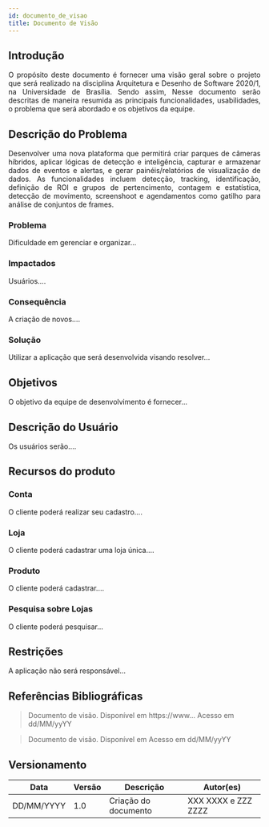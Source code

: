 ```yaml
---
id: documento_de_visao
title: Documento de Visão
---
```

## Introdução

<p align = "justify">
O propósito deste documento é fornecer uma visão geral sobre o projeto que será realizado na disciplina Arquitetura e Desenho de Software 2020/1, na Universidade de Brasília. Sendo assim, Nesse documento serão descritas de maneira resumida as principais funcionalidades, usabilidades, o problema que será abordado e os objetivos da equipe.
</p>

## Descrição do Problema 

<p align = "justify">
Desenvolver uma nova plataforma que permitirá criar parques de câmeras híbridos, aplicar lógicas de detecção e inteligência, capturar e armazenar dados de eventos e alertas, e gerar painéis/relatórios de visualização de dados. As funcionalidades incluem detecção, tracking, identificação, definição de ROl e grupos de pertencimento, contagem e estatística, detecção de movimento, screenshoot e agendamentos como gatilho para análise de conjuntos de frames.
</p>

### Problema

Dificuldade em gerenciar e organizar...

### Impactados

Usuários....

### Consequência

A criação de novos....

### Solução

Utilizar a aplicação que será desenvolvida visando resolver...

## Objetivos

<p align = "justify">
O objetivo da equipe de desenvolvimento é fornecer...
</p>

## Descrição do Usuário 

<p align = "justify">
Os usuários serão....
</p>

## Recursos do produto

### Conta

<p align = "justify">
O cliente poderá realizar seu cadastro....
</p>

### Loja

<p align = "justify">
O cliente poderá cadastrar uma loja única....
</p>

### Produto

<p align = "justify">
O cliente poderá cadastrar....
</p>

### Pesquisa sobre Lojas

<p align = "justify">
O cliente poderá pesquisar...
</p>

## Restrições

<p align = "justify">
A aplicação não será responsável...
</p>

## Referências Bibliográficas

> Documento de visão. Disponível em https://www... Acesso em dd/MM/yyYY

> Documento de visão. Disponível em  Acesso em dd/MM/yyYY

## Versionamento
| Data | Versão | Descrição | Autor(es) |
| -- | -- | -- | -- |
| DD/MM/YYYY | 1.0 | Criação do documento | XXX XXXX e ZZZ ZZZZ | 

